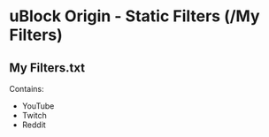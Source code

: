 # uBlock Origin - Static Filters (/My Filters)

## My Filters.txt

Contains:

* YouTube
* Twitch
* Reddit
